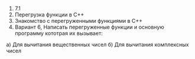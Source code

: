 1) 7.1
2) Перегрузка функции в C++
3) Знакомство с перегруженными функциями в C++
4) Вариант 6, Написать перегруженные функции и основную программу кототрая их вызывает:

  а) Для вычитания вещественных чисел 
  б) Для вычитания комплексных чисел
